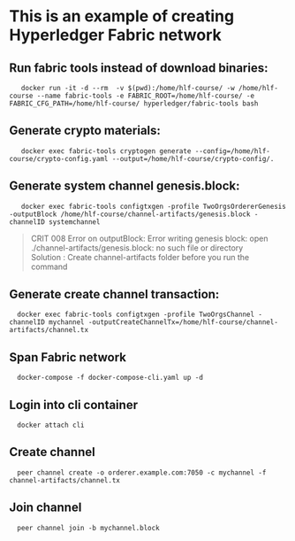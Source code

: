 # This is an example of creating Hyperledger Fabric network


## Run fabric tools instead of download binaries:

```
   docker run -it -d --rm  -v $(pwd):/home/hlf-course/ -w /home/hlf-course --name fabric-tools -e FABRIC_ROOT=/home/hlf-course/ -e FABRIC_CFG_PATH=/home/hlf-course/ hyperledger/fabric-tools bash
```

## Generate crypto materials:

```
   docker exec fabric-tools cryptogen generate --config=/home/hlf-course/crypto-config.yaml --output=/home/hlf-course/crypto-config/.
```

## Generate system channel genesis.block:

```
   docker exec fabric-tools configtxgen -profile TwoOrgsOrdererGenesis -outputBlock /home/hlf-course/channel-artifacts/genesis.block -channelID systemchannel
```

>CRIT 008 Error on outputBlock: Error writing genesis block: open ./channel-artifacts/genesis.block: no such file or directory
><br>
>Solution : Create channel-artifacts folder before you run the command

## Generate create channel transaction:

```
  docker exec fabric-tools configtxgen -profile TwoOrgsChannel -channelID mychannel -outputCreateChannelTx=/home/hlf-course/channel-artifacts/channel.tx
```


## Span Fabric network

```
  docker-compose -f docker-compose-cli.yaml up -d
```

## Login into cli container

```
  docker attach cli
```

## Create channel 

```
  peer channel create -o orderer.example.com:7050 -c mychannel -f channel-artifacts/channel.tx
```

## Join channel

```
  peer channel join -b mychannel.block
```
